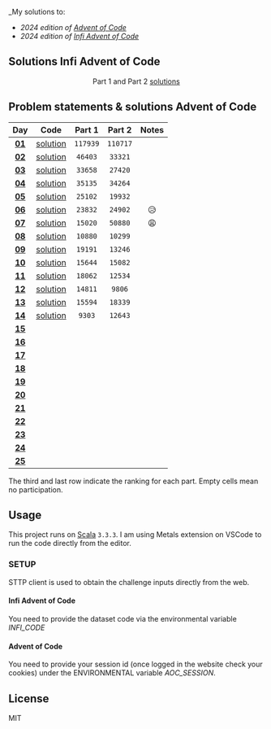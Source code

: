 _My solutions to:

* _2024 edition of [Advent of Code](https://adventofcode.com/2024)_
* _2024 edition of [Infi Advent of Code](https://aoc.infi.nl/2024)_

## Solutions Infi Advent of Code
<div align="center">

  Part 1 and Part 2 [solutions](src/main/scala/infiAdventOfCode/Infi.scala)

</div>

## Problem statements & solutions Advent of Code

<div align="center">

  | Day | Code | Part 1 | Part 2 | Notes |
  |:---:|:---:|:---:|:---:|:--:|
  | **[01](https://adventofcode.com/2024/day/1)** | [solution](src/main/scala/adventofcode/Day01.scala) | `117939` | `110717` |  |
  | **[02](https://adventofcode.com/2024/day/2)** | [solution](src/main/scala/adventofcode/Day02.scala) | `46403` | `33321` |  |
  | **[03](https://adventofcode.com/2024/day/3)** | [solution](src/main/scala/adventofcode/Day03.scala) | `33658` | `27420` |  |
  | **[04](https://adventofcode.com/2024/day/4)** | [solution](src/main/scala/adventofcode/Day04.scala) | `35135` | `34264` |  |
  | **[05](https://adventofcode.com/2024/day/5)** | [solution](src/main/scala/adventofcode/Day05.scala) | `25102` | `19932` |  |
  | **[06](https://adventofcode.com/2024/day/6)** | [solution](src/main/scala/adventofcode/Day06.scala) | `23832` | `24902` | 😥 |
  | **[07](https://adventofcode.com/2024/day/7)** | [solution](src/main/scala/adventofcode/Day07.scala) | `15020` | `50880` | 😩 |
  | **[08](https://adventofcode.com/2024/day/8)** | [solution](src/main/scala/adventofcode/Day08.scala) | `10880` | `10299` |  |
  | **[09](https://adventofcode.com/2024/day/9)** | [solution](src/main/scala/adventofcode/Day09.scala) | `19191` | `13246` |  |
  | **[10](https://adventofcode.com/2024/day/10)** | [solution](src/main/scala/adventofcode/Day10.scala) | `15644` | `15082` |  |
  | **[11](https://adventofcode.com/2024/day/11)** | [solution](src/main/scala/adventofcode/Day11.scala) | `18062` | `12534` |  |
  | **[12](https://adventofcode.com/2024/day/12)** | [solution](src/main/scala/adventofcode/Day12.scala) | `14811` | `9806` |  |
  | **[13](https://adventofcode.com/2024/day/13)** | [solution](src/main/scala/adventofcode/Day13.scala) | `15594` | `18339` |  |
  | **[14](https://adventofcode.com/2024/day/14)** | [solution](src/main/scala/adventofcode/Day14.scala) | `9303` | `12643` |  |
  | **[15](https://adventofcode.com/2024/day/15)** | [](src/main/scala/adventofcode/Day15.scala) |  |  |  |
  | **[16](https://adventofcode.com/2024/day/16)** | [](src/main/scala/adventofcode/Day16.scala) |  |  |  |
  | **[17](https://adventofcode.com/2024/day/17)** | [](src/main/scala/adventofcode/Day17.scala) |  |  |  |
  | **[18](https://adventofcode.com/2024/day/18)** | [](src/main/scala/adventofcode/Day18.scala) |  |  |  |
  | **[19](https://adventofcode.com/2024/day/19)** | [](src/main/scala/adventofcode/Day19.scala) |  |  |  |
  | **[20](https://adventofcode.com/2024/day/20)** | [](src/main/scala/adventofcode/Day20.scala) |  |  |  |
  | **[21](https://adventofcode.com/2024/day/21)** | [](src/main/scala/adventofcode/Day21.scala) |  |  |  |
  | **[22](https://adventofcode.com/2024/day/22)** | [](src/main/scala/adventofcode/Day22.scala) |  |  |  |
  | **[23](https://adventofcode.com/2024/day/23)** | [](src/main/scala/adventofcode/Day23.scala) |  |  |  |
  | **[24](https://adventofcode.com/2024/day/24)** | [](src/main/scala/adventofcode/Day24.scala) |  |  |  |
  | **[25](https://adventofcode.com/2024/day/25)** | [](src/main/scala/adventofcode/Day25.scala) |  |  |  |

</div>

The third and last row indicate the ranking for each part. Empty cells mean no participation.


## Usage

This project runs on [Scala](https://scala-lang.org) `3.3.3`.
I am using Metals extension on VSCode to run the code directly from the editor. 

### SETUP
STTP client is used to obtain the challenge inputs directly from the web. 

#### Infi Advent of Code
You need to provide the dataset code via the environmental variable *INFI_CODE*

#### Advent of Code
You need to provide your session id (once logged in the website check your cookies) under the ENVIRONMENTAL variable *AOC_SESSION*.

## License

MIT
